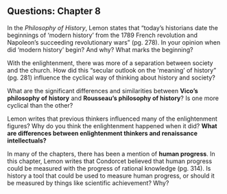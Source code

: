 ## Questions: Chapter 8

In the *Philosophy of History*, Lemon states that “today’s historians date the beginnings of ‘modern history’ from the 1789 French revolution and Napoleon’s succeeding revolutionary wars” (pg. 278). In your opinion when did ‘modern history’ begin? And why? What marks the beginning?

With the enlightenment, there was more of a separation between society and the church. How did this “secular outlook on the ‘meaning’ of history” (pg. 281)  influence the cyclical way of thinking about history and society?  

What are the significant differences and similarities between __Vico’s philosophy of history__ and __Rousseau’s philosophy of history__? Is one more cyclical than the other? 

Lemon writes that previous thinkers influenced many of the enlightenment figures? Why do you think the enlightenment happened when it did? __What are differences between enlightenment thinkers and renaissance intellectuals?__

In many of the chapters, there has been a mention of __human progress__. In this chapter, Lemon writes that Condorcet believed that human progress could be measured with the progress of rational knowledge (pg. 314). Is history a tool that could be used to measure human progress, or should it be measured by things like scientific achievement? Why? 
